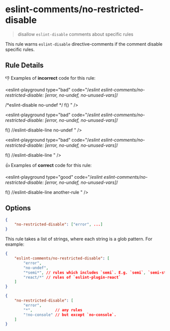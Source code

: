# eslint-comments/no-restricted-disable

> disallow `eslint-disable` comments about specific rules

This rule warns `eslint-disable` directive-comments if the comment disable specific rules.

## Rule Details

:-1: Examples of **incorrect** code for this rule:

<eslint-playground type="bad" code="/*eslint eslint-comments/no-restricted-disable: [error, no-undef, no-unused-vars]*/

/*eslint-disable no-undef */
f()
" />

<eslint-playground type="bad" code="/*eslint eslint-comments/no-restricted-disable: [error, no-undef, no-unused-vars]*/

f() //eslint-disable-line no-undef
" />

<eslint-playground type="bad" code="/*eslint eslint-comments/no-restricted-disable: [error, no-undef, no-unused-vars]*/

f() //eslint-disable-line
" />

:+1: Examples of **correct** code for this rule:

<eslint-playground type="good" code="/*eslint eslint-comments/no-restricted-disable: [error, no-undef, no-unused-vars]*/

f() //eslint-disable-line another-rule
" />

## Options

```json
{
    "no-restricted-disable": ["error", ...]
}
```

This rule takes a list of strings, where each string is a glob pattern. For example:

```json
{
    "eslint-comments/no-restricted-disable": [
        "error",
        "no-undef",
        "*semi*", // rules which includes `semi`. E.g. `semi`, `semi-style`, `no-extra-semi`, ...
        "react/*" // rules of `eslint-plugin-react`
    ]
}
```

```json
{
    "no-restricted-disable": [
        "error",
        "*",          // any rules
        "!no-console" // but except `no-console`.
    ]
}
```
